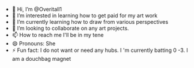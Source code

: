 - 👋 Hi, I’m @Overitall1
- 👀 I’m interested in learning how to get paid for my art work
- 🌱 I’m currently learning how to draw from various perspectives
- 💞️ I’m looking to collaborate on any art projects.
- 📫 How to reach me I'll be in my tene 
- 😄 Pronouns: She 
- ⚡ Fun fact: I do not want or need any hubs. I 'm currently batting 0 -3. I am a douchbag magnet 

<!---
Overitall1/Overitall1 is a ✨ special ✨ repository because its `README.md` (this file) appears on your GitHub profile.
You can click the Preview link to take a look at your changes.
--->
